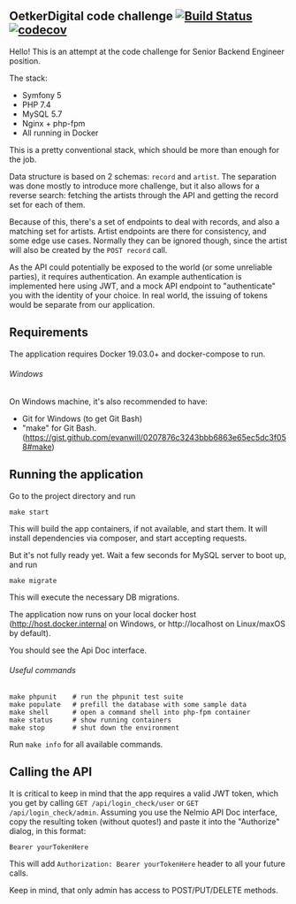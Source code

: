 ## OetkerDigital code challenge [![Build Status](https://travis-ci.org/arohachenko/oetker-bee-test.svg?branch=develop)](https://travis-ci.org/arohachenko/oetker-bee-test) [![codecov](https://codecov.io/gh/arohachenko/oetker-bee-test/branch/develop/graph/badge.svg)](https://codecov.io/gh/arohachenko/oetker-bee-test)

Hello! This is an attempt at the code challenge for Senior Backend Engineer position.

The stack:
* Symfony 5
* PHP 7.4
* MySQL 5.7
* Nginx + php-fpm
* All running in Docker

This is a pretty conventional stack, which should be more than enough for the job.

Data structure is based on 2 schemas: `record` and `artist`. The separation was done mostly to introduce more challenge, but it also allows for a reverse search: fetching the artists through the API and getting the record set for each of them.

Because of this, there's a set of endpoints to deal with records, and also a matching set for artists.
Artist endpoints are there for consistency, and some edge use cases. Normally they can be ignored though, since the artist will also be created by the `POST record` call.

As the API could potentially be exposed to the world (or some unreliable parties), it requires authentication.
An example authentication is implemented here using JWT, and a mock API endpoint to "authenticate" you with the identity of your choice.
In real world, the issuing of tokens would be separate from our application.

## Requirements

The application requires Docker 19.03.0+ and docker-compose to run.

###### Windows

On Windows machine, it's also recommended to have:
* Git for Windows (to get Git Bash)
* "make" for Git Bash. (https://gist.github.com/evanwill/0207876c3243bbb6863e65ec5dc3f058#make)

## Running the application

Go to the project directory and run
```shell script
make start
```
This will build the app containers, if not available, and start them. It will install dependencies via composer, and start accepting requests.

But it's not fully ready yet. Wait a few seconds for MySQL server to boot up, and run
```shell script
make migrate
```
This will execute the necessary DB migrations.
 
The application now runs on your local docker host (http://host.docker.internal on Windows, or http://localhost on Linux/maxOS by default).

You should see the Api Doc interface.

###### Useful commands

```shell script
make phpunit    # run the phpunit test suite
make populate   # prefill the database with some sample data
make shell      # open a command shell into php-fpm container
make status     # show running containers
make stop       # shut down the environment
```
Run `make info` for all available commands.

## Calling the API

It is critical to keep in mind that the app requires a valid JWT token, which you get by calling `GET /api/login_check/user` or `GET /api/login_check/admin`.
Assuming you use the Nelmio API Doc interface, copy the resulting token (without quotes!) and paste it into the "Authorize" dialog, in this format:
```
Bearer yourTokenHere
```
This will add `Authorization: Bearer yourTokenHere` header to all your future calls.

Keep in mind, that only admin has access to POST/PUT/DELETE methods.
